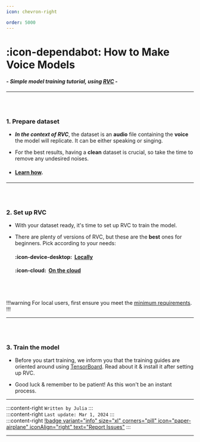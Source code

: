 ```yaml
---
icon: chevron-right

order: 5000
---
```


# :icon-dependabot:  How to Make Voice Models


#### - *Simple model training tutorial, using <u>[RVC](https://aihubdocs.github.io/en/essentials/whats-rvc/)</u>* -
***
###### ‎ 
### 1. Prepare dataset
- ***In the context of RVC***, the dataset is an **audio** file containing the **voice** the model will replicate. It can be either speaking or singing.

- For the best results, having a **clean** dataset is crucial, so take the time to remove any undesired noises.
       
- #### <u>[Learn how</u>](https://aihubdocs.github.io/en/rvc/resources/datasets/).
***
###### ‎ 
### 2. Set up RVC
- With your dataset ready, it's time to set up RVC to train the model.   

- There are plenty of versions of RVC, but these are the **best** ones for beginners. Pick according to your needs:

    #### :icon-device-desktop: ‎ <u>[Locally](https://aihubdocs.github.io/en/rvc/local/mainline/)</u>

    #### :icon-cloud: ‎ <u>[On the cloud](https://aihubdocs.github.io/en/rvc/cloud/rvc-disconnected/)</u>
###### ‎
!!!warning
For local users, first ensure you meet the <u>[minimum requirements](https://aihubdocs.github.io/en/essentials/whats-rvc/#what-are-the-requirements-for-rvc-locally/)</u>.
!!!
***
###### ‎ 
### 3. Train the model
- Before you start training, we inform you that the training guides are oriented around using <u>[TensorBoard](https://aihubdocs.github.io/en/rvc/resources/epochs--tensorboard/#tensorboard)</u>. Read about it & install it after setting up RVC.

- Good luck & remember to be patient! As this won't be an instant process.
***
:::content-right
`Written by Julia`
:::
‎  
:::content-right
``Last update: Mar 1, 2024``
:::
‎  
:::content-right
[!badge variant="info" size="xl" corners="pill" icon="paper-airplane" iconAlign="right" text="Report Issues"](http://aihubdocs.github.io/en/#contributions)
::: 
‎  
***
